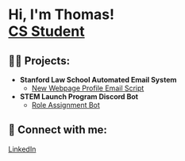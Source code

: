 <h1>Hi, I'm Thomas! <br/><a href="https://github.com/tphamer8">CS Student</a>

<h2>👨‍💻 Projects:</h2>


- <b>Stanford Law School Automated Email System</b>
  - [New Webpage Profile Email Script](https://github.com/tphamer8/SLSAutomatedEmailSystem/blob/main/README.md)
- <b>STEM Launch Program Discord Bot</b>
  - [Role Assignment Bot](https://github.com/tphamer8/SLSAutomatedEmailSystem/blob/main/README.md)

<!--<h2>📺 Popular YouTube Videos</h2> -->

<h2> 🤳 Connect with me:</h2>
<a href="www.linkedin.com/in/tmpham888">LinkedIn</a>
<!--
**joshmadakor1/joshmadakor1** is a ✨ _special_ ✨ repository because its `README.md` (this file) appears on your GitHub profile.

Here are some ideas to get you started:

- 🔭 I’m currently working on ...
- 🌱 I’m currently learning ...
- 👯 I’m looking to collaborate on ...
- 🤔 I’m looking for help with ...
- 💬 Ask me about ...
- 📫 How to reach me: ...
- 😄 Pronouns: ...
- ⚡ Fun fact: ...
-->
